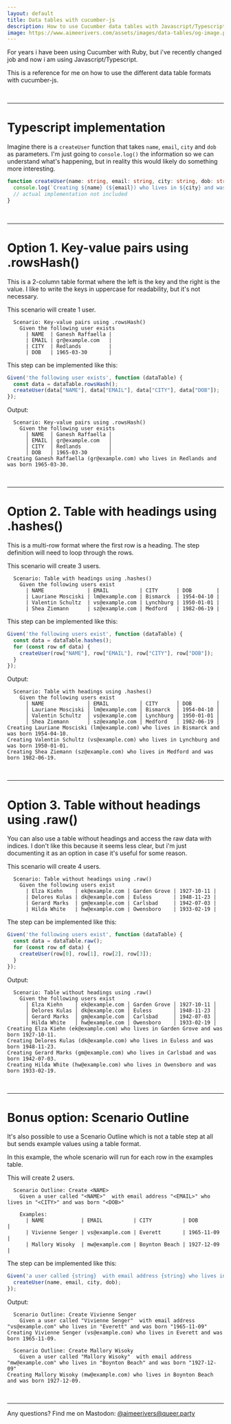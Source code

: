```yaml
---
layout: default
title: Data tables with cucumber-js
description: How to use Cucumber data tables with Javascript/Typescript
image: https://www.aimeerivers.com/assets/images/data-tables/og-image.png
---
```


For years i have been using Cucumber with Ruby, but i've recently changed job and now i am using Javascript/Typescript.

This is a reference for me on how to use the different data table formats with cucumber-js.

<br>

---

# Typescript implementation

Imagine there is a `createUser` function that takes `name`, `email`, `city` and `dob` as parameters. I'm just going to `console.log()` the information so we can understand what's happening, but in reality this would likely do something more interesting.

```typescript
function createUser(name: string, email: string, city: string, dob: string) {
  console.log(`Creating ${name} (${email}) who lives in ${city} and was born ${dob}.`);
  // actual implementation not included
}
```

<br>

---


# Option 1. Key-value pairs using .rowsHash()

This is a 2-column table format where the left is the key and the right is the value. I like to write the keys in uppercase for readability, but it's not necessary.

This scenario will create 1 user.

```cucumber
  Scenario: Key-value pairs using .rowsHash()
    Given the following user exists
      | NAME  | Ganesh Raffaella |
      | EMAIL | gr@example.com   |
      | CITY  | Redlands         |
      | DOB   | 1965-03-30       |
```

This step can be implemented like this:

```typescript
Given('the following user exists', function (dataTable) {
  const data = dataTable.rowsHash();
  createUser(data["NAME"], data["EMAIL"], data["CITY"], data["DOB"]);
});
```

Output:

```
  Scenario: Key-value pairs using .rowsHash()
    Given the following user exists
      │ NAME  │ Ganesh Raffaella │
      │ EMAIL │ gr@example.com   │
      │ CITY  │ Redlands         │
      │ DOB   │ 1965-03-30       │
Creating Ganesh Raffaella (gr@example.com) who lives in Redlands and was born 1965-03-30.
```

<br>

---


# Option 2. Table with headings using .hashes()

This is a multi-row format where the first row is a heading. The step definition will need to loop through the rows.

This scenario will create 3 users.

```cucumber
  Scenario: Table with headings using .hashes()
    Given the following users exist
      | NAME              | EMAIL          | CITY      | DOB        |
      | Lauriane Mosciski | lm@example.com | Bismarck  | 1954-04-10 |
      | Valentin Schultz  | vs@example.com | Lynchburg | 1950-01-01 |
      | Shea Ziemann      | sz@example.com | Medford   | 1982-06-19 |
```

This step can be implemented like this:

```typescript
Given('the following users exist', function (dataTable) {
  const data = dataTable.hashes();
  for (const row of data) {
    createUser(row["NAME"], row["EMAIL"], row["CITY"], row["DOB"]);
  }
});
```

Output:

```
  Scenario: Table with headings using .hashes()
    Given the following users exist
      │ NAME              │ EMAIL          │ CITY      │ DOB        │
      │ Lauriane Mosciski │ lm@example.com │ Bismarck  │ 1954-04-10 │
      │ Valentin Schultz  │ vs@example.com │ Lynchburg │ 1950-01-01 │
      │ Shea Ziemann      │ sz@example.com │ Medford   │ 1982-06-19 │
Creating Lauriane Mosciski (lm@example.com) who lives in Bismarck and was born 1954-04-10.
Creating Valentin Schultz (vs@example.com) who lives in Lynchburg and was born 1950-01-01.
Creating Shea Ziemann (sz@example.com) who lives in Medford and was born 1982-06-19.
```

<br>

---


# Option 3. Table without headings using .raw()

You can also use a table without headings and access the raw data with indices. I don't like this because it seems less clear, but i'm just documenting it as an option in case it's useful for some reason.

This scenario will create 4 users.

```cucumber
  Scenario: Table without headings using .raw()
    Given the following users exist
      | Elza Kiehn    | ek@example.com | Garden Grove | 1927-10-11 |
      | Delores Kulas | dk@example.com | Euless       | 1948-11-23 |
      | Gerard Marks  | gm@example.com | Carlsbad     | 1942-07-03 |
      | Hilda White   | hw@example.com | Owensboro    | 1933-02-19 |
```

The step can be implemented like this:

```typescript
Given('the following users exist', function (dataTable) {
  const data = dataTable.raw();
  for (const row of data) {
    createUser(row[0], row[1], row[2], row[3]);
  }
});
```

Output:

```
  Scenario: Table without headings using .raw()
    Given the following users exist
      │ Elza Kiehn    │ ek@example.com │ Garden Grove │ 1927-10-11 │
      │ Delores Kulas │ dk@example.com │ Euless       │ 1948-11-23 │
      │ Gerard Marks  │ gm@example.com │ Carlsbad     │ 1942-07-03 │
      │ Hilda White   │ hw@example.com │ Owensboro    │ 1933-02-19 │
Creating Elza Kiehn (ek@example.com) who lives in Garden Grove and was born 1927-10-11.
Creating Delores Kulas (dk@example.com) who lives in Euless and was born 1948-11-23.
Creating Gerard Marks (gm@example.com) who lives in Carlsbad and was born 1942-07-03.
Creating Hilda White (hw@example.com) who lives in Owensboro and was born 1933-02-19.
```

<br>

---

# Bonus option: Scenario Outline

It's also possible to use a Scenario Outline which is not a table step at all but sends example values using a table format.

In this example, the whole scenario will run for each row in the examples table.

This will create 2 users.

```cucumber
  Scenario Outline: Create <NAME>
    Given a user called "<NAME>"  with email address "<EMAIL>" who lives in "<CITY>" and was born "<DOB>"

    Examples: 
      | NAME            | EMAIL          | CITY          | DOB        |
      | Vivienne Senger | vs@example.com | Everett       | 1965-11-09 |
      | Mallory Wisoky  | mw@example.com | Boynton Beach | 1927-12-09 |
```

The step can be implemented like this:

```typescript
Given('a user called {string}  with email address {string} who lives in {string} and was born {string}', function (name, email, city, dob) {
  createUser(name, email, city, dob);
});
```

Output:

```
  Scenario Outline: Create Vivienne Senger
    Given a user called "Vivienne Senger"  with email address "vs@example.com" who lives in "Everett" and was born "1965-11-09"
Creating Vivienne Senger (vs@example.com) who lives in Everett and was born 1965-11-09.

  Scenario Outline: Create Mallory Wisoky
    Given a user called "Mallory Wisoky"  with email address "mw@example.com" who lives in "Boynton Beach" and was born "1927-12-09"
Creating Mallory Wisoky (mw@example.com) who lives in Boynton Beach and was born 1927-12-09.
```

<br>

---

Any questions? Find me on Mastodon: [@aimeerivers@queer.party](https://queer.party/@aimeerivers)
